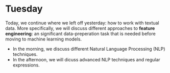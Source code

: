 # Tuesday

Today, we continue where we left off yesterday: how to work with textual data. More specifically, we will discuss different approaches to **feature engineering**: an significant data-preperation task that is needed before moving to machine learning models.

- In the morning, we discuss different Natural Language Processing (NLP) techniques.
- In the afternoon, we will dicuss advanced NLP techniques and regular expressions. 
